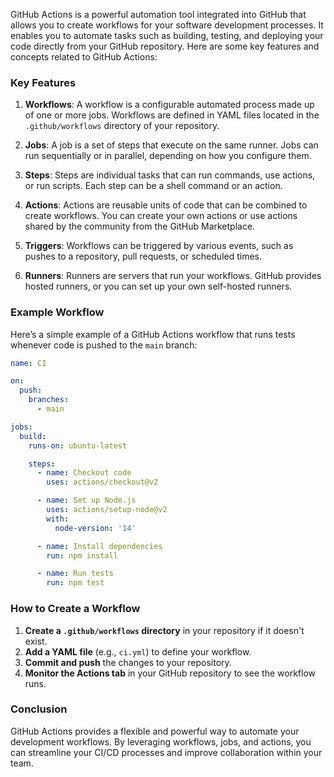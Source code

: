 GitHub Actions is a powerful automation tool integrated into GitHub that allows you to create workflows for your software development processes. It enables you to automate tasks such as building, testing, and deploying your code directly from your GitHub repository. Here are some key features and concepts related to GitHub Actions:

### Key Features

1. **Workflows**: A workflow is a configurable automated process made up of one or more jobs. Workflows are defined in YAML files located in the `.github/workflows` directory of your repository.

2. **Jobs**: A job is a set of steps that execute on the same runner. Jobs can run sequentially or in parallel, depending on how you configure them.

3. **Steps**: Steps are individual tasks that can run commands, use actions, or run scripts. Each step can be a shell command or an action.

4. **Actions**: Actions are reusable units of code that can be combined to create workflows. You can create your own actions or use actions shared by the community from the GitHub Marketplace.

5. **Triggers**: Workflows can be triggered by various events, such as pushes to a repository, pull requests, or scheduled times.

6. **Runners**: Runners are servers that run your workflows. GitHub provides hosted runners, or you can set up your own self-hosted runners.

### Example Workflow

Here’s a simple example of a GitHub Actions workflow that runs tests whenever code is pushed to the `main` branch:

```yaml
name: CI

on:
  push:
    branches:
      - main

jobs:
  build:
    runs-on: ubuntu-latest

    steps:
      - name: Checkout code
        uses: actions/checkout@v2

      - name: Set up Node.js
        uses: actions/setup-node@v2
        with:
          node-version: '14'

      - name: Install dependencies
        run: npm install

      - name: Run tests
        run: npm test
```

### How to Create a Workflow

1. **Create a `.github/workflows` directory** in your repository if it doesn't exist.
2. **Add a YAML file** (e.g., `ci.yml`) to define your workflow.
3. **Commit and push** the changes to your repository.
4. **Monitor the Actions tab** in your GitHub repository to see the workflow runs.

### Conclusion

GitHub Actions provides a flexible and powerful way to automate your development workflows. By leveraging workflows, jobs, and actions, you can streamline your CI/CD processes and improve collaboration within your team.